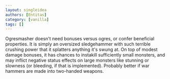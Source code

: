 ```yaml
---
layout: singleidea
authors: [Entitas]
category: [vanilla]
tags: []
---
```

Ogresmasher doesn't need bonuses versus ogres, or confer beneficial properties. It is simply an oversized sledgehammer with such terrible crushing power that it splatters anything it's swung at. On top of modest damage bonuses, it has chances to instakill sufficiently small monsters, and may inflict negative status effects on large monsters like stunning or slowness (or bleeding, if that is implemented). Probably better if war hammers are made into two-handed weapons.
